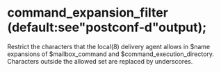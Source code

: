 # command_expansion_filter (default:see"postconf-d"output); 


Restrict the characters that the local(8) delivery agent allows in
$name expansions of $mailbox_command and $command_execution_directory.
Characters outside the
allowed set are replaced by underscores.



